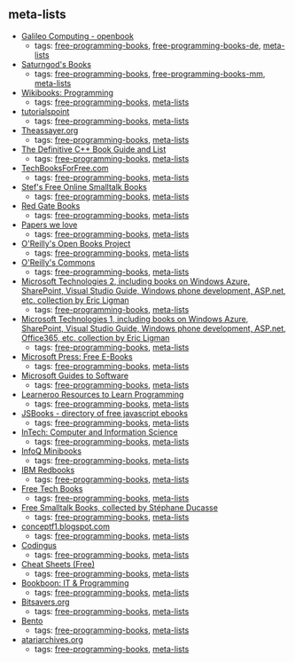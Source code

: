 meta-lists 
---
* [Galileo Computing - openbook](https://www.rheinwerk-verlag.de/openbook/)
    * tags: [free-programming-books](../tags/free-programming-books.md), [free-programming-books-de](../tags/free-programming-books-de.md), [meta-lists](../tags/meta-lists.md)
* [Saturngod's Books](http://books.saturngod.net)
    * tags: [free-programming-books](../tags/free-programming-books.md), [free-programming-books-mm](../tags/free-programming-books-mm.md), [meta-lists](../tags/meta-lists.md)
* [Wikibooks: Programming](https://en.wikibooks.org/wiki/Category%3aComputer_programming)
    * tags: [free-programming-books](../tags/free-programming-books.md), [meta-lists](../tags/meta-lists.md)
* [tutorialspoint](http://www.tutorialspoint.com)
    * tags: [free-programming-books](../tags/free-programming-books.md), [meta-lists](../tags/meta-lists.md)
* [Theassayer.org](http://theassayer.org)
    * tags: [free-programming-books](../tags/free-programming-books.md), [meta-lists](../tags/meta-lists.md)
* [The Definitive C++ Book Guide and List](http://stackoverflow.com/questions/388242/the-definitive-c-book-guide-and-list)
    * tags: [free-programming-books](../tags/free-programming-books.md), [meta-lists](../tags/meta-lists.md)
* [TechBooksForFree.com](http://www.techbooksforfree.com)
    * tags: [free-programming-books](../tags/free-programming-books.md), [meta-lists](../tags/meta-lists.md)
* [Stef's Free Online Smalltalk Books](http://stephane.ducasse.free.fr/FreeBooks/)
    * tags: [free-programming-books](../tags/free-programming-books.md), [meta-lists](../tags/meta-lists.md)
* [Red Gate Books](http://www.red-gate.com/community/books/index)
    * tags: [free-programming-books](../tags/free-programming-books.md), [meta-lists](../tags/meta-lists.md)
* [Papers we love](https://github.com/papers-we-love/papers-we-love)
    * tags: [free-programming-books](../tags/free-programming-books.md), [meta-lists](../tags/meta-lists.md)
* [O'Reilly's Open Books Project](http://www.oreilly.com/openbook/)
    * tags: [free-programming-books](../tags/free-programming-books.md), [meta-lists](../tags/meta-lists.md)
* [O'Reilly's Commons](http://commons.oreilly.com/wiki/index.php/O%27Reilly_Commons)
    * tags: [free-programming-books](../tags/free-programming-books.md), [meta-lists](../tags/meta-lists.md)
* [Microsoft Technologies 2, including books on Windows Azure, SharePoint, Visual Studio Guide, Windows phone development, ASP.net, etc. collection by Eric Ligman](https://blogs.msdn.microsoft.com/mssmallbiz/2012/07/30/another-large-collection-of-free-microsoft-ebooks-and-resource-kits-for-you-including-sharepoint-2013-office-2013-office-365-duet-2-0-azure-cloud-windows-phone-lync-dynamics-crm-and-more/)
    * tags: [free-programming-books](../tags/free-programming-books.md), [meta-lists](../tags/meta-lists.md)
* [Microsoft Technologies 1, including books on Windows Azure, SharePoint, Visual Studio Guide, Windows phone development, ASP.net, Office365, etc. collection by Eric Ligman](https://blogs.msdn.microsoft.com/mssmallbiz/2012/07/27/large-collection-of-free-microsoft-ebooks-for-you-including-sharepoint-visual-studio-windows-phone-windows-8-office-365-office-2010-sql-server-2012-azure-and-more/)
    * tags: [free-programming-books](../tags/free-programming-books.md), [meta-lists](../tags/meta-lists.md)
* [Microsoft Press: Free E-Books](https://mva.microsoft.com/ebooks)
    * tags: [free-programming-books](../tags/free-programming-books.md), [meta-lists](../tags/meta-lists.md)
* [Microsoft Guides to Software](https://blogs.msdn.microsoft.com/mssmallbiz/2014/07/07/largest-collection-of-free-microsoft-ebooks-ever-including-windows-8-1-windows-8-windows-7-office-2013-office-365-office-2010-sharepoint-2013-dynamics-crm-powershell-exchange-server-lync-2/)
    * tags: [free-programming-books](../tags/free-programming-books.md), [meta-lists](../tags/meta-lists.md)
* [Learneroo Resources to Learn Programming](https://www.learneroo.com/modules/12/nodes/96)
    * tags: [free-programming-books](../tags/free-programming-books.md), [meta-lists](../tags/meta-lists.md)
* [JSBooks - directory of free javascript ebooks](https://github.com/revolunet/JSbooks)
    * tags: [free-programming-books](../tags/free-programming-books.md), [meta-lists](../tags/meta-lists.md)
* [InTech: Computer and Information Science](http://www.intechopen.com/subjects/computer-and-information-science)
    * tags: [free-programming-books](../tags/free-programming-books.md), [meta-lists](../tags/meta-lists.md)
* [InfoQ Minibooks](http://www.infoq.com/minibooks/)
    * tags: [free-programming-books](../tags/free-programming-books.md), [meta-lists](../tags/meta-lists.md)
* [IBM Redbooks](http://www.redbooks.ibm.com)
    * tags: [free-programming-books](../tags/free-programming-books.md), [meta-lists](../tags/meta-lists.md)
* [Free Tech Books](http://www.freetechbooks.com)
    * tags: [free-programming-books](../tags/free-programming-books.md), [meta-lists](../tags/meta-lists.md)
* [Free Smalltalk Books, collected by Stéphane Ducasse](http://stephane.ducasse.free.fr/FreeBooks.html)
    * tags: [free-programming-books](../tags/free-programming-books.md), [meta-lists](../tags/meta-lists.md)
* [conceptf1.blogspot.com](http://conceptf1.blogspot.com/2013/11/list-of-freely-available-programming.html)
    * tags: [free-programming-books](../tags/free-programming-books.md), [meta-lists](../tags/meta-lists.md)
* [Codingus](http://codingus.blogspot.in)
    * tags: [free-programming-books](../tags/free-programming-books.md), [meta-lists](../tags/meta-lists.md)
* [Cheat Sheets (Free)](https://dzone.com/refcardz)
    * tags: [free-programming-books](../tags/free-programming-books.md), [meta-lists](../tags/meta-lists.md)
* [Bookboon: IT & Programming](http://bookboon.com/en/it-programming-ebooks)
    * tags: [free-programming-books](../tags/free-programming-books.md), [meta-lists](../tags/meta-lists.md)
* [Bitsavers.org](http://bitsavers.trailing-edge.com)
    * tags: [free-programming-books](../tags/free-programming-books.md), [meta-lists](../tags/meta-lists.md)
* [Bento](https://www.bento.io)
    * tags: [free-programming-books](../tags/free-programming-books.md), [meta-lists](../tags/meta-lists.md)
* [atariarchives.org](http://www.atariarchives.org)
    * tags: [free-programming-books](../tags/free-programming-books.md), [meta-lists](../tags/meta-lists.md)
